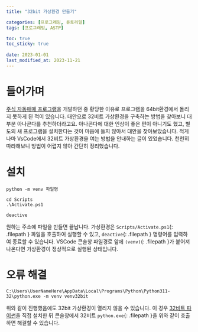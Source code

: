 ```yaml
---
title: "32bit 가상환경 만들기"

categories: [프로그래밍, 튜토리얼]
tags: [프로그래밍, ASTP]

toc: true
toc_sticky: true
 
date: 2023-01-01
last_modified_at: 2023-11-21
---
```


# **들어가며**

[주식 자동매매 프로그램](https://hynrang.github.io/posts/ASTP/)을 개발하던 중 황당한 이유로 프로그램을 64bit환경에서 돌리지 못하게 된 적이 있습니다. 대안으로 32비트 가상환경을 구축하는 방법을 찾아보니 대부분 아나콘다를 추천하더라고요. 아나콘다에 대한 인상이 좋은 편이 아니기도 했고, 별도의 새 프로그램을 설치한다는 것이 마음에 들지 않아서 대안을 찾아보았습니다. 적게나마 VsCode에서 32비트 가상환경을 여는 방법을 안내하는 글이 있었습니다. 천천히 따라해보니 방법이 어렵지 않아 간단히 정리했습니다.

# **설치**

```terminal
python -m venv 파일명

cd Scripts
.\Activate.ps1

deactive
```

원하는 주소에 파일을 만들면 끝납니다. 가상환경은 `Scripts/Activate.ps1`{: .filepath } 파일을 호출하여 실행할 수 있고, `deactive`{: .filepath } 명령어를 입력하여 종료할 수 있습니다. VSCode 콘솔창 파일경로 앞에 `(venv)`{: .filepath }가 붙어져 나온다면 가상환경이 정상적으로 실행된 상태입니다. 

# **오류 해결**

```terminal
C:\Users\UserNameHere\AppData\Local\Programs\Python\Python311-32\python.exe -m venv venv32bit
```

위와 같이 진행했음에도 32bit 가상환경이 열리지 않을 수 있습니다. 이 경우 [32비트 파이썬](https://www.python.org/downloads/windows/)을 직접 설치한 뒤 콘솔창에서 32비트 `python.exe`{: .filepath }을 위와 같이 호출하면 해결할 수 있습니다.